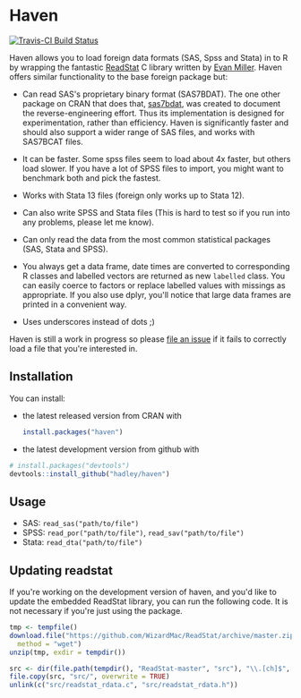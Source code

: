 # Haven

[![Travis-CI Build Status](https://travis-ci.org/hadley/haven.png?branch=master)](https://travis-ci.org/hadley/haven)

Haven allows you to load foreign data formats (SAS, Spss and Stata) in to R by wrapping the fantastic [ReadStat](https://github.com/WizardMac/ReadStat) C library written by [Evan Miller](http://www.evanmiller.org). Haven offers similar functionality to the base foreign package but:

* Can read SAS's proprietary binary format (SAS7BDAT). The one other package on
  CRAN that does that, [sas7bdat](http://cran.r-project.org/web/packages/sas7bdat),
  was created to document the reverse-engineering effort. Thus its implementation
  is designed for experimentation, rather than efficiency. Haven is significantly
  faster and should also support a wider range of SAS files, and works with 
  SAS7BCAT files.

* It can be faster. Some spss files seem to load about 4x faster, but 
  others load slower. If you have a lot of SPSS files to import, you might
  want to benchmark both and pick the fastest.

* Works with Stata 13 files (foreign only works up to Stata 12).

* Can also write SPSS and Stata files (This is hard to test so if you
  run into any problems, please let me know).

* Can only read the data from the most common statistical packages (SAS, 
  Stata and SPSS).

* You always get a data frame, date times are converted to corresponding
  R classes and labelled vectors are returned as new `labelled` class. You can 
  easily coerce to factors or replace labelled values with missings as 
  appropriate. If you also use dplyr, you'll notice that large data frames are 
  printed in a convenient way. 

* Uses underscores instead of dots ;)

Haven is still a work in progress so please [file an issue](https://github.com/hadley/haven/issues) if it fails to correctly load a file that you're interested in.

## Installation

You can install:

* the latest released version from CRAN with

    ```R
    install.packages("haven")
    ````

* the latest development version from github with

```R
# install.packages("devtools")
devtools::install_github("hadley/haven")
```

## Usage

* SAS: `read_sas("path/to/file")`
* SPSS: `read_por("path/to/file")`, `read_sav("path/to/file")`
* Stata: `read_dta("path/to/file")`

## Updating readstat

If you're working on the development version of haven, and you'd like to update the embedded ReadStat library, you can run the following code. It is not necessary if you're just using the package.

```R
tmp <- tempfile()
download.file("https://github.com/WizardMac/ReadStat/archive/master.zip", tmp, 
  method = "wget")
unzip(tmp, exdir = tempdir())

src <- dir(file.path(tempdir(), "ReadStat-master", "src"), "\\.[ch]$", full.name = TRUE)
file.copy(src, "src/", overwrite = TRUE)
unlink(c("src/readstat_rdata.c", "src/readstat_rdata.h"))
```
